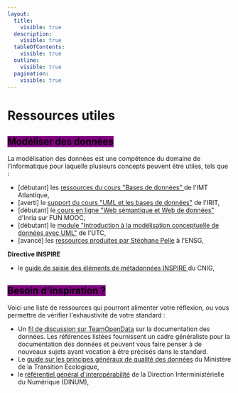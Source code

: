 ```yaml
---
layout:
  title:
    visible: true
  description:
    visible: true
  tableOfContents:
    visible: true
  outline:
    visible: true
  pagination:
    visible: true
---
```


# Ressources utiles

## <mark style="background-color:purple;">Modéliser des données</mark>

La modélisation des données est une compétence du domaine de l'informatique pour laquelle plusieurs concepts peuvent être utiles, tels que :&#x20;

* \[débutant] les [ressources du cours "Bases de données" ](http://formations.imt-atlantique.fr/bd_ihm/fr/)de l'IMT Atlantique,&#x20;
* \[averti] le [support du cours "UML et les bases de données"](https://www.irit.fr/~Thierry.Millan/CNAM-NFP107/UML%20et%20les%20Bases%20de%20Donn%C3%A9es.pdf) de l'IRIT,&#x20;
* \[débutant] le[ cours en ligne "Web sémantique et Web de données" ](https://www.fun-mooc.fr/fr/cours/web-semantique-et-web-de-donnees/)d'Inria sur FUN MOOC,&#x20;
* \[débutant] le [module "Introduction à la modélisation conceptuelle de données avec UML"](https://nf18.ens.utc.fr/cours/02Cmod1-uml_web/co/mod1.html) de l'UTC,
* \[avancé] les [ressources produites par Stéphane Pelle](http://pelle.stephane.free.fr/) à l'ENSG,



**Directive INSPIRE**&#x20;

* le [guide de saisie des éléments de métadonnées INSPIRE ](https://cnig.gouv.fr/IMG/pdf/guide-de-saisie-des-elements-de-metadonnees-inspire-v2.0-allege.pdf)du CNIG,&#x20;

## <mark style="background-color:purple;">Besoin d'inspiration ?</mark>

Voici une liste de ressources qui pourront alimenter votre réflexion, ou vous permettre de vérifier l'exhaustivité de votre standard :&#x20;

* Un [fil de discussion sur TeamOpenData](https://teamopendata.org/t/traduction-et-adaptation-du-modele-de-description-des-donnees-datasheet-for-datasets/1400/8) sur la documentation des données. Les références listées fournissent un cadre généraliste pour la documentation des données et peuvent vous faire penser à de nouveaux sujets ayant vocation à être précisés dans le standard.&#x20;
* Le [guide sur les principes généraux de qualité des données](https://www.ecologie.gouv.fr/sites/default/files/documents/Principes_generaux_qualite_des_donnees_MTE_MTECT_1-1.pdf) du Ministère de la Transition Écologique,&#x20;
* le [référentiel général d'interopérabilité](https://www.numerique.gouv.fr/publications/interoperabilite/) de la Direction Interministérielle du Numérique (DINUM),&#x20;

